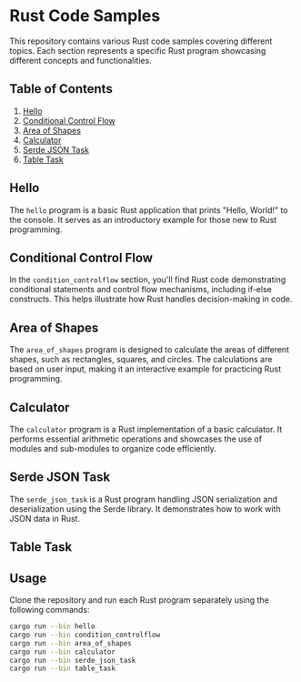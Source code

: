 # Rust Code Samples

This repository contains various Rust code samples covering different topics. Each section represents a specific Rust program showcasing different concepts and functionalities.

## Table of Contents

1. [Hello](#hello)
2. [Conditional Control Flow](#condition-controlflow)
3. [Area of Shapes](#area_of_shapes)
4. [Calculator](#calculator)
5. [Serde JSON Task](#serde-json-task)
6. [Table Task](#table-task)

## Hello

The `hello` program is a basic Rust application that prints "Hello, World!" to the console. It serves as an introductory example for those new to Rust programming.

## Conditional Control Flow

In the `condition_controlflow` section, you'll find Rust code demonstrating conditional statements and control flow mechanisms, including if-else constructs. This helps illustrate how Rust handles decision-making in code.

## Area of Shapes

The `area_of_shapes` program is designed to calculate the areas of different shapes, such as rectangles, squares, and circles. The calculations are based on user input, making it an interactive example for practicing Rust programming.

## Calculator

The `calculator` program is a Rust implementation of a basic calculator. It performs essential arithmetic operations and showcases the use of modules and sub-modules to organize code efficiently.

## Serde JSON Task

The `serde_json_task` is a Rust program handling JSON serialization and deserialization using the Serde library. It demonstrates how to work with JSON data in Rust.

## Table Task

## Usage

Clone the repository and run each Rust program separately using the following commands:

```bash
cargo run --bin hello
cargo run --bin condition_controlflow
cargo run --bin area_of_shapes
cargo run --bin calculator
cargo run --bin serde_json_task
cargo run --bin table_task
